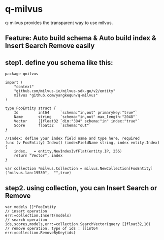 # q-milvus
q-milvus provides the transparent way to use milvus.
## Feature: Auto build schema & Auto build index & Insert Search Remove easily

## step1. define you schema like this:
```
package qmilvus

import (
	"context"
	"github.com/milvus-io/milvus-sdk-go/v2/entity"
	milvus "github.com/yangkequn/q-milvus"
)

type FooEntity struct {
	Id         int64     `schema:"in,out" primarykey:"true"`
	Name       string    `schema:"in,out" max_length:"2048"`
	Vector     []float32 `dim:"384" schema:"in" index:"true"`
	Score      float32   `schema:"out"`
}

//Index: define your index field name and type here. required
func (v FooEntity) Index() (indexFieldName string, index entity.Index) {
	index, _ = entity.NewIndexIvfFlat(entity.IP, 256)
	return "Vector", index
}

var collection *milvus.Collection = milvus.NewCollection[FooEntity]("milvus.lan:19530",  "",true)
```
## step2. using collection, you can Insert Search or Remove
```
var models []*FooEntity
// insert operation
err:=collection.Insert(models)
// search operation
ids,scores,models,err:=collection.SearchVector(query []float32,10)
// remove operation. type of ids : []int64
err:=collection.RemoveByKey(ids)
```